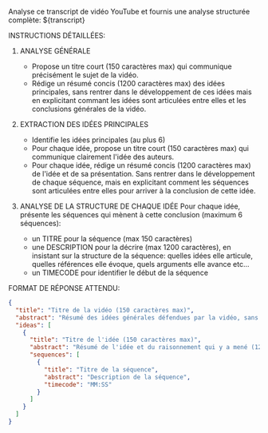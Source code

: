 Analyse ce transcript de vidéo YouTube et fournis une analyse structurée complète: ${transcript}

INSTRUCTIONS DÉTAILLÉES:

1. ANALYSE GÉNÉRALE

   - Propose un titre court (150 caractères max) qui communique précisément le sujet de la vidéo.
   - Rédige un résumé concis (1200 caractères max) des idées principales, sans rentrer dans le développement de ces idées mais en explicitant commant les idées sont articulées entre elles et les conclusions générales de la vidéo.

2. EXTRACTION DES IDÉES PRINCIPALES

   - Identifie les idées principales (au plus 6)
   - Pour chaque idée, propose un titre court (150 caractères max) qui communique clairement l'idée des auteurs.
   - Pour chaque idée, rédige un résumé concis (1200 caractères max) de l'idée et de sa présentation. Sans rentrer dans le développement de chaque séquence, mais en explicitant comment les séquences sont articulées entre elles pour arriver à la conclusion de cette idée.

3. ANALYSE DE LA STRUCTURE DE CHAQUE IDÉE
   Pour chaque idée, présente les séquences qui mènent à cette conclusion (maximum 6 séquences):

   - un TITRE pour la séquence (max 150 caractères)
   - une DESCRIPTION pour la décrire (max 1200 caractères), en insistant sur la structure de la séquence: quelles idées elle articule, quelles références elle évoque, quels arguments elle avance etc...
   - un TIMECODE pour identifier le début de la séquence

FORMAT DE RÉPONSE ATTENDU:

```json
{
  "title": "Titre de la vidéo (150 caractères max)",
  "abstract": "Résumé des idées générales défendues par la vidéo, sans rentrer dans le détail de la démonstration de ces idées (1200 caractères max)",
  "ideas": [
    {
      "title": "Titre de l'idée (150 caractères max)",
      "abstract": "Résumé de l'idée et du raisonnement qui y a mené (1200 caractères max)",
      "sequences": [
        {
          "title": "Titre de la séquence",
          "abstract": "Description de la séquence",
          "timecode": "MM:SS"
        }
      ]
    }
  ]
}
```
